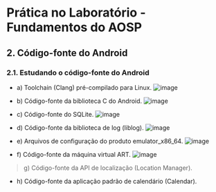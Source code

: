 # Prática no Laboratório - Fundamentos do AOSP
## 2. Código-fonte do Android

### 2.1. Estudando o código-fonte do Android

- a) Toolchain (Clang) pré-compilado para Linux.
![image](https://user-images.githubusercontent.com/19675356/223890048-fe525c83-f823-405a-b80c-31619bc535b0.png)

- b) Código-fonte da biblioteca C do Android.
![image](https://user-images.githubusercontent.com/19675356/223890653-c75efaf4-1799-40b3-8794-5e635e809484.png)

- c) Código-fonte do SQLite.
![image](https://user-images.githubusercontent.com/19675356/223892983-e148b276-644c-48bb-a0d4-4a1106d5e652.png)

- d) Código-fonte da biblioteca de log (liblog).
![image](https://user-images.githubusercontent.com/19675356/223893910-ce586e03-a858-4410-aa1f-ad88c85bcb10.png)

- e) Arquivos de configuração do produto emulator_x86_64.
![image](https://user-images.githubusercontent.com/19675356/223894173-13fb49b0-03e1-4a3a-a84b-499d39a90ba2.png)

- f) Código-fonte da máquina virtual ART.
![image](https://user-images.githubusercontent.com/19675356/223894776-e02fcb4d-d37f-4a68-9854-975907a8534c.png)

> g) Código-fonte da API de localização (Location Manager).


- h) Código-fonte da aplicação padrão de calendário (Calendar).
